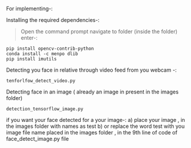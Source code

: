 For implementing-:


Installing the required dependencies-:
> Open the command prompt
> navigate to folder (inside the folder)
> enter-:
```
pip install opencv-contrib-python
conda install -c menpo dlib
pip install imutils
```


Detecting you face in relative through video feed from you webcam -:

```
tenforlfow_detect_video.py
```


Detecting face in an image ( already an image in present in the images folder)
```
detection_tensorflow_image.py
```
if you want your face detected for a your image-:
a) place your image , in the images folder with names as test
b) or replace the word test with you image file name placed in the images folder , in the 9th line of code of face_detect_image.py file
